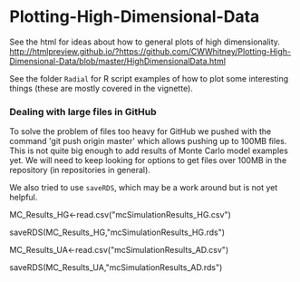 # Plotting-High-Dimensional-Data

See the html for ideas about how to general plots of high dimensionality. <http://htmlpreview.github.io/?https://github.com/CWWhitney/Plotting-High-Dimensional-Data/blob/master/HighDimensionalData.html>

See the folder `Radial` for R script examples of how to plot some interesting things (these are mostly covered in the vignette).

### Dealing with large files in GitHub

To solve the problem of files too heavy for GitHub we pushed with the command 'git push origin master' which allows pushing up to 100MB files. This is not quite big enough to add results of Monte Carlo model examples yet. We will need to keep looking for options to get files over 100MB in the repository (in repositories in general). 

We also tried to use `saveRDS`, which may be a work around but is not yet helpful.

MC_Results_HG<-read.csv("mcSimulationResults_HG.csv")

saveRDS(MC_Results_HG,"mcSimulationResults_HG.rds")

MC_Results_UA<-read.csv("mcSimulationResults_AD.csv")

saveRDS(MC_Results_UA,"mcSimulationResults_AD.rds")

